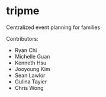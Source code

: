# tripme

Centralized event planning for families

Contributors:

- Ryan Chi
- Michelle Guan
- Kenneth Hsu
- Jooyoung Kim
- Sean Lawlor
- Gulina Tayier
- Chris Wong
